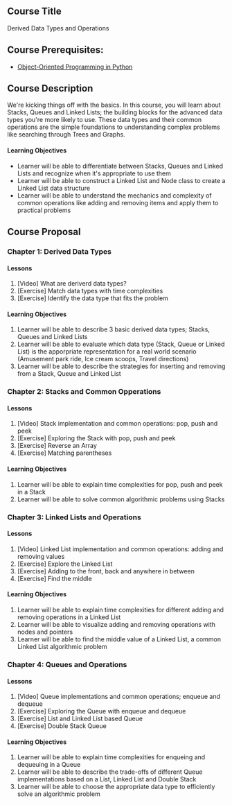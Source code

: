## Course Title
Derived Data Types and Operations

## Course Prerequisites: 
* [Object-Oriented Programming in Python](https://learn.datacamp.com/courses/object-oriented-programming-in-python)

## Course Description
We're kicking things off with the basics. In this course, you will learn about Stacks, Queues and Linked Lists; the building blocks for the advanced data types you're more likely to use. These data types and their common operations are the simple foundations to understanding complex problems like searching through Trees and Graphs.

#### Learning Objectives
* Learner will be able to differentiate between Stacks, Queues and Linked Lists and recognize when it's appropriate to use them
* Learner will be able to construct a Linked List and Node class to create a Linked List data structure
* Learner will be able to understand the mechanics and complexity of common operations like adding and removing items and apply them to practical problems

## Course Proposal

### Chapter 1: Derived Data Types

#### Lessons
1. [Video] What are deriverd data types?
2. [Exercise] Match data types with time complexities
3. [Exercise] Identify the data type that fits the problem

#### Learning Objectives
1. Learner will be able to describe 3 basic derived data types; Stacks, Queues and Linked Lists
2. Learner will be able to evaluate which data type (Stack, Queue or Linked List) is the apporpriate representation for a real world scenario (Amusement park ride, Ice cream scoops, Travel directions)
3. Learner will be able to describe the strategies for inserting and removing from a Stack, Queue and Linked List

### Chapter 2: Stacks and Common Opperations

#### Lessons
1. [Video] Stack implementation and common operations: pop, push and peek
2. [Exercise] Exploring the Stack with pop, push and peek
3. [Exercise] Reverse an Array
4. [Exercise] Matching parentheses 

#### Learning Objectives
1. Learner will be able to explain time complexities for pop, push and peek in a Stack
2. Learner will be able to solve common algorithmic problems using Stacks

### Chapter 3: Linked Lists and Operations

#### Lessons
1. [Video] Linked List implementation and common operations: adding and removing values
2. [Exercise] Explore the Linked List
3. [Exercise] Adding to the front, back and anywhere in between
4. [Exercise] Find the middle

#### Learning Objectives
1. Learner will be able to explain time complexities for different adding and removing operations in a Linked List
2. Learner will be able to visualize adding and removing operations with nodes and pointers
3. Learner will be able to find the middle value of a Linked List, a common Linked List algorithmic problem

### Chapter 4: Queues and Operations

#### Lessons
1. [Video] Queue implementations and common operations; enqueue and dequeue
2. [Exercise] Exploring the Queue with enqueue and dequeue
3. [Exercise] List and Linked List based Queue
4. [Exercise] Double Stack Queue

#### Learning Objectives
1. Learner will be able to explain time complexities for enqueing and dequeuing in a Queue
2. Learner will be able to describe the trade-offs of different Queue implementations based on a List, Linked List and Double Stack
3. Learner will be able to choose the appropriate data type to efficiently solve an algorithmic problem
